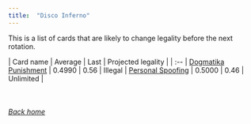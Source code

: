 ```yaml
---
title:  "Disco Inferno"
---
```


This is a list of cards that are likely to change legality before the next rotation.

| Card name | Average | Last | Projected legality |
| :-- |
[Dogmatika Punishment](https://db.ygoprodeck.com/card/?search=Dogmatika%20Punishment) | 0.4990 | 0.56 | Illegal |
[Personal Spoofing](https://db.ygoprodeck.com/card/?search=Personal%20Spoofing) | 0.5000 | 0.46 | Unlimited |

<br>

###### [Back home](index)